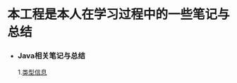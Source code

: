 # 本工程是本人在学习过程中的一些笔记与总结

- ### Java相关笔记与总结

  1.[类型信息](https://github.com/leibown/Study-Notes/blob/master/Java/%E7%B1%BB%E5%9E%8B%E4%BF%A1%E6%81%AF.md)	

